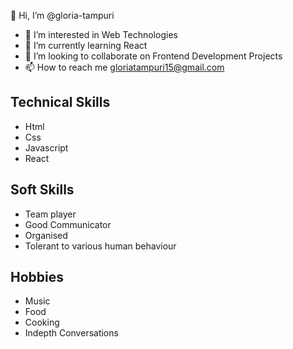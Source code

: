  👋 Hi, I’m @gloria-tampuri
- 👀 I’m interested in Web Technologies
- 🌱 I’m currently learning React
- 💞️ I’m looking to collaborate on Frontend Development Projects
- 📫 How to reach me gloriatampuri15@gmail.com
## Technical Skills
- Html
- Css
- Javascript
- React

## Soft Skills
- Team player
- Good Communicator
- Organised
- Tolerant to various human behaviour

## Hobbies
- Music
- Food
- Cooking
- Indepth Conversations

<!---
gloria-tampuri/gloria-tampuri is a ✨ special ✨ repository because its `README.md` (this file) appears on your GitHub profile.
You can click the Preview link to take a look at your changes.
--->

